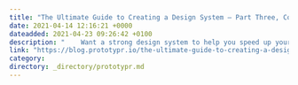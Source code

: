 ```yaml
---
title: "The Ultimate Guide to Creating a Design System — Part Three, Complex Buttons"
date: 2021-04-14 12:16:21 +0000
dateadded: 2021-04-23 09:26:42 +0100
description: "    Want a strong design system to help you speed up your workflow, improve consistency and allow you to get straight to the creative bit…  Continue reading on Prototypr »  "
link: "https://blog.prototypr.io/the-ultimate-guide-to-creating-a-design-system-part-three-complex-buttons-36b4fd9f554d?source=rss----eb297ea1161a---4"
category:
directory: _directory/prototypr.md
---
```

